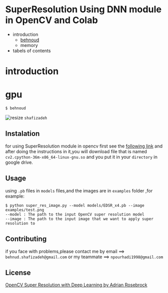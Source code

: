 # SuperResolution Using DNN module in OpenCV and Colab
* introduction
  * [behnoud](#gpu)
  * memory
* tabels of contents
# introduction
# gpu
```
$ behnoud

```
![resize](https://user-images.githubusercontent.com/53394692/103181319-290e1000-48b5-11eb-9adb-5e8858969e79.png)
`shafizadeh`

## Instalation
for using SuperResolution module in opencv first see the [following link](https://towardsdatascience.com/how-to-use-opencv-with-gpu-on-colab-25594379945f) and after doing the instructions in it,you will download file that is named `cv2.cpython-36m-x86_64-linux-gnu.so` and you put it in your  `directory` in google drive.

## Usage
using `.pb` files in `models` files,and the images are in `examples` folder ,for example:
```
$ python super_res_image.py --model models/EDSR_x4.pb --image examples/test.png
--model : The path to the input OpenCV super resolution model
--image : The path to the input image that we want to apply super resolution to
```
## Contributing
if you face with problems,please contact me by email ==> `behnud.shafizadeh@gmail.com` or my teammate ==> `npourhadi1998@gmail.com`

## License
[OpenCV Super Resolution with Deep Learning by Adrian Rosebrock](https://www.pyimagesearch.com/2020/11/09/opencv-super-resolution-with-deep-learning/)
